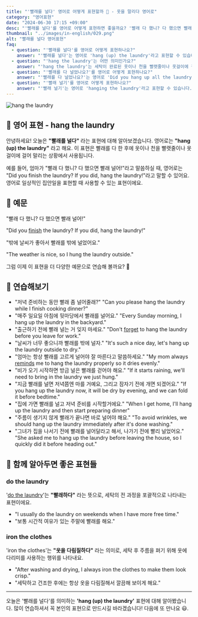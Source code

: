 ```yaml
---
title: "'빨래를 널다' 영어로 어떻게 표현할까 🧺 - 옷을 말리다 영어로"
category: "영어표현"
date: "2024-06-30 17:15 +09:00"
desc: "'빨래를 널다'를 영어로 어떻게 표현하면 좋을까요? '빨래 다 했니? 다 했으면 빨래 널어!', '밖에 날씨가 좋아서 빨래를 밖에 널었어요' 등을 영어로 표현하는 법을 배워봅시다. 다양한 예문을 통해서 연습하고 본인의 표현으로 만들어 보세요."
thumbnail: "../images/in-english/029.png"
alt: "빨래를 널다 영어표현"
faq:
  - question: "'빨래를 널다'를 영어로 어떻게 표현하나요?"
    answer: "'빨래를 널다'는 영어로 'hang (up) the laundry'라고 표현할 수 있습니다. 이 표현은 빨래를 다 한 후에 옷이나 천을 빨랫줄이나 옷걸이에 걸어 말리는 상황에서 사용됩니다."
  - question: "'hang the laundry'는 어떤 의미인가요?"
    answer: "'hang the laundry'는 세탁이 완료된 옷이나 천을 빨랫줄이나 옷걸이에 걸어 말리는 상황에서 사용됩니다. 예를 들어, 'I need to hang the laundry before it rains.'는 '비 오기 전에 빨래를 널어야 해요.'라는 의미입니다."
  - question: "'빨래를 다 널었나요?'를 영어로 어떻게 표현하나요?"
    answer: "'빨래를 다 널었나요?'는 영어로 'Did you hang up all the laundry?'라고 표현할 수 있습니다."
  - question: "'빨래 널기'를 영어로 어떻게 표현하나요?"
    answer: "'빨래 널기'는 영어로 'hanging the laundry'라고 표현할 수 있습니다."
---
```


![hang the laundry](../images/in-english/029-1.avif)

## 🌟 영어 표현 - hang the laundry

안녕하세요! 오늘은 **"빨래를 널다"** 라는 표현에 대해 알아보겠습니다. 영어로는 **"hang (up) the laundry"** 라고 해요. 이 표현은 빨래를 다 한 후에 옷이나 천을 빨랫줄이나 옷걸이에 걸어 말리는 상황에서 사용됩니다.

예를 들어, 엄마가 "빨래 다 했니? 다 했으면 빨래 널어!"라고 말씀하실 때, 영어로는 "Did you finish the laundry? If you did, hang the laundry!"라고 말할 수 있어요. 영어로 일상적인 집안일을 표현할 때 사용할 수 있는 표현이에요.

## 📖 예문

"빨래 다 했니? 다 했으면 빨래 널어!"

"Did you [finish](/blog/in-english/295.finish/) the laundry? If you did, hang the laundry!"

"밖에 날씨가 좋아서 빨래를 밖에 널었어요."

"The weather is nice, so I hung the laundry outside."

그럼 이제 이 표현을 더 다양한 예문으로 연습해 볼까요? 🚀

## 💬 연습해보기

<ul data-interactive-list>
  <li data-interactive-item>
    <span data-toggler>"저녁 준비하는 동안 빨래 좀 널어줄래?"</span>
    <span data-answer>"Can you please hang the laundry while I finish cooking dinner?"</span>
  </li>
  <li data-interactive-item>
    <span data-toggler>"매주 일요일 아침에 뒷마당에서 빨래를 널어요."</span>
    <span data-answer>"Every Sunday morning, I hang up the laundry in the backyard."</span>
  </li>
  <li data-interactive-item>
    <span data-toggler>"출근하기 전에 빨래 널는 거 잊지 마세요."</span>
    <span data-answer>"Don't <a href="/blog/in-english/023.forget/">forget</a> to hang the laundry before you leave for work."</span>
  </li>
  <li data-interactive-item>
    <span data-toggler>"날씨가 너무 좋으니까 빨래를 밖에 널자."</span>
    <span data-answer>"It's such a nice day, let's hang up the laundry outside to dry."</span>
  </li>
  <li data-interactive-item>
    <span data-toggler>"엄마는 항상 빨래를 고르게 널어야 잘 마른다고 말씀하세요."</span>
    <span data-answer>"My mom always <a href="/blog/in-english/114.remind/">reminds</a> me to hang the laundry properly so it dries evenly."</span>
  </li>
  <li data-interactive-item>
    <span data-toggler>"비가 오기 시작하면 방금 널은 빨래를 걷어야 해요."</span>
    <span data-answer>"If it starts raining, we'll need to bring in the laundry we just hung."</span>
  </li>
  <li data-interactive-item>
    <span data-toggler>"지금 빨래를 널면 저녁쯤엔 마를 거예요, 그리고 잠자기 전에 개면 되겠어요."</span>
    <span data-answer>"If you hang up the laundry now, it will be dry by evening, and we can fold it before bedtime."</span>
  </li>
  <li data-interactive-item>
    <span data-toggler>"집에 가면 빨래를 널고 저녁 준비를 시작할거에요."</span>
    <span data-answer>"When I get home, I'll hang up the laundry and then start preparing dinner"</span>
  </li>
  <li data-interactive-item>
    <span data-toggler>"주름이 생기지 않게 빨래가 끝나면 바로 널어야 해요."</span>
    <span data-answer>"To avoid wrinkles, we should hang up the laundry immediately after it's done washing."</span>
  </li>
  <li data-interactive-item>
    <span data-toggler>"그녀가 집을 나서기 전에 빨래를 널어달라고 해서, 나가기 전에 빨리 널었어요."</span>
    <span data-answer>"She asked me to hang up the laundry before leaving the house, so I quickly did it before heading out."</span>
  </li>
</ul>

## 🤝 함께 알아두면 좋은 표현들

### do the laundry

'[do the laundry](/blog/in-english/162.do-the-laundry/)'는 **"빨래하다"** 라는 뜻으로, 세탁의 전 과정을 포괄적으로 나타내는 표현이에요.

- "I usually do the laundry on weekends when I have more free time."
- "보통 시간적 여유가 있는 주말에 빨래를 해요."

### iron the clothes

'iron the clothes'는 **"옷을 다림질하다"** 라는 의미로, 세탁 후 주름을 펴기 위해 옷에 다리미를 사용하는 행위를 나타내요.

- "After washing and drying, I always iron the clothes to make them look crisp."
- "세탁하고 건조한 후에는 항상 옷을 다림질해서 깔끔해 보이게 해요."

---

오늘은 '빨래를 널다'를 의미하는 **'hang (up) the laundry'** 표현에 대해 알아봤습니다. 많이 연습하셔서 꼭 본인의 표현으로 만드시길 바라겠습니다! 다음에 또 만나요 😃.

